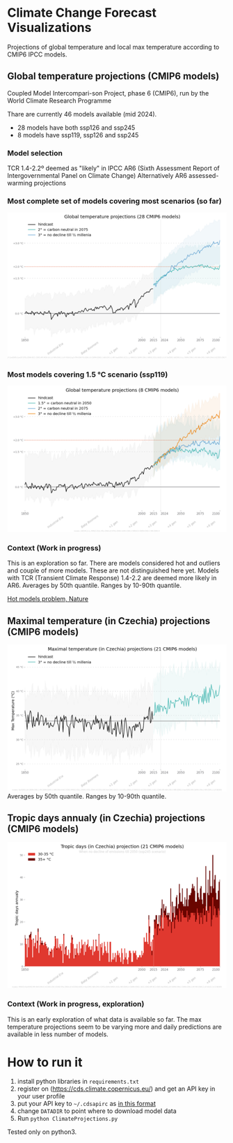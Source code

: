 # Climate Change Forecast Visualizations
Projections of global temperature and local max temperature according to CMIP6 IPCC models.

## Global temperature projections (CMIP6 models)
Coupled Model Intercompari-son Project, phase 6 (CMIP6), run by the World Climate Research Programme

Thare are currently 46 models available (mid 2024). 
- 28 models have both ssp126 and ssp245 
- 8 models have ssp119, ssp126 and ssp245 

### Model selection
TCR 1.4-2.2º deemed as "likely" in IPCC AR6 (Sixth Assessment Report of Intergovernmental Panel on Climate Change)
Alternatively AR6 assessed-warming projections

### Most complete set of models covering most scenarios (so far)
![Global temperature projections (CMIP6 models)](charts/latest_most_complete.png)

### Most models covering 1.5 °C scenario (ssp119)
![Global temperature projections (CMIP6 models)](charts/latest_ssp119.png)

### Context (Work in progress)
This is an exploration so far. There are models considered hot and outliers and couple of more models. These are not distinguished here yet. 
Models with TCR (Transient Climate Response) 1.4-2.2 are deemed more likely in AR6. 
Averages by 50th quantile. Ranges by 10-90th quantile.

[Hot models problem, Nature](https://www.nature.com/articles/d41586-022-01192-2.epdf)

## Maximal temperature (in Czechia) projections (CMIP6 models)
![Local temperature max projections (CMIP6 models)](charts/latest_max.png)
Averages by 50th quantile. Ranges by 10-90th quantile.

## Tropic days annualy (in Czechia) projections (CMIP6 models)
![Local tropic days in summer months with the max temperature over 30 °C projections (CMIP6 models)](charts/latest_tropic.png)

### Context (Work in progress, exploration)
This is an early exploration of what data is available so far. The max temperature projections seem to be varying more and daily predictions are available in less number of models. 

# How to run it
1. install python libraries in `requirements.txt`
2. register on (https://cds.climate.copernicus.eu/) and get an API key in your user profile
3. put your API key to `~/.cdsapirc` as [in this format](https://cds.climate.copernicus.eu/api-how-to)
4. change `DATADIR` to point where to download model data
5. Run `python ClimateProjections.py`

Tested only on python3.
